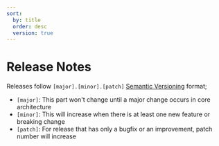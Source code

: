 ```yaml
---
sort:
  by: title
  order: desc
  version: true
---
```


# Release Notes

Releases follow `[major].[minor].[patch]` [Semantic Versioning][] format;

- `[major]`: This part won't change until a major change occurs in core
  architecture
- `[minor]`: This will increase when there is at least one new feature or
  breaking change
- `[patch]`: For release that has only a bugfix or an improvement, patch number
  will increase

[Semantic Versioning]:https://semver.org/
